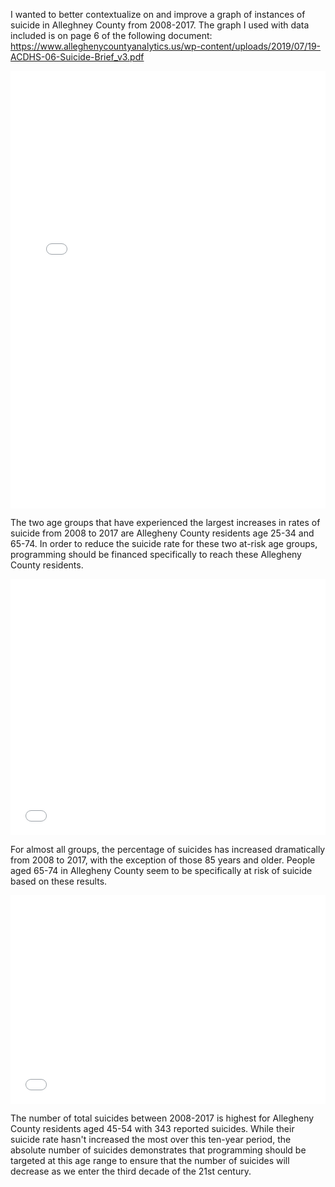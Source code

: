 I wanted to better contextualize on and improve a graph of instances of suicide in Alleghney County from 2008-2017. The graph I used with data included is on page 6 of the following document: https://www.alleghenycountyanalytics.us/wp-content/uploads/2019/07/19-ACDHS-06-Suicide-Brief_v3.pdf

<iframe title="Number of suicides by year and age group, 2008-2017" aria-label="Interactive line chart" id="datawrapper-chart-aR0sO" src="//datawrapper.dwcdn.net/aR0sO/1/" scrolling="no" frameborder="0" style="width: 0; min-width: 100% !important; border: none;" height="700"></iframe><script type="text/javascript">!function(){"use strict";window.addEventListener("message",function(a){if(void 0!==a.data["datawrapper-height"])for(var e in a.data["datawrapper-height"]){var t=document.getElementById("datawrapper-chart-"+e)||document.querySelector("iframe[src*='"+e+"']");t&&(t.style.height=a.data["datawrapper-height"][e]+"px")}})}();</script>

The two age groups that have experienced the largest increases in rates of suicide from 2008 to 2017 are Allegheny County residents age 25-34 and 65-74. In order to reduce the suicide rate for these two at-risk age groups, programming should be financed specifically to reach these Allegheny County residents.

<iframe title="Percent change of suicides by age group, 2008-2017" aria-label="Bar Chart" id="datawrapper-chart-aR0sO" src="//datawrapper.dwcdn.net/aR0sO/3/" scrolling="no" frameborder="0" style="width: 0; min-width: 100% !important; border: none;" height="410"></iframe><script type="text/javascript">!function(){"use strict";window.addEventListener("message",function(a){if(void 0!==a.data["datawrapper-height"])for(var e in a.data["datawrapper-height"]){var t=document.getElementById("datawrapper-chart-"+e)||document.querySelector("iframe[src*='"+e+"']");t&&(t.style.height=a.data["datawrapper-height"][e]+"px")}})}();</script>

For almost all groups, the percentage of suicides has increased dramatically from 2008 to 2017, with the exception of those 85 years and older. People aged 65-74 in Allegheny County seem to be specifically at risk of suicide based on these results. 

<iframe title="Total number of suicides by age group, 2008-2017" aria-label="Column Chart" id="datawrapper-chart-aR0sO" src="//datawrapper.dwcdn.net/aR0sO/2/" scrolling="no" frameborder="0" style="width: 0; min-width: 100% !important; border: none;" height="334"></iframe><script type="text/javascript">!function(){"use strict";window.addEventListener("message",function(a){if(void 0!==a.data["datawrapper-height"])for(var e in a.data["datawrapper-height"]){var t=document.getElementById("datawrapper-chart-"+e)||document.querySelector("iframe[src*='"+e+"']");t&&(t.style.height=a.data["datawrapper-height"][e]+"px")}})}();</script>

The number of total suicides between 2008-2017 is highest for Allegheny County residents aged 45-54 with 343 reported suicides. While their suicide rate hasn't increased the most over this ten-year period, the absolute number of suicides demonstrates that programming should be targeted at this age range to ensure that the number of suicides will decrease as we enter the third decade of the 21st century.

